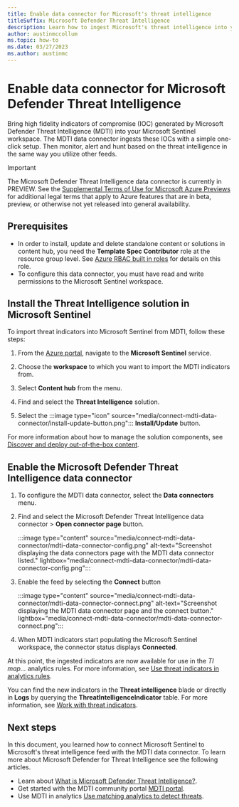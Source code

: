 ```yaml
---
title: Enable data connector for Microsoft's threat intelligence
titleSuffix: Microsoft Defender Threat Intelligence 
description: Learn how to ingest Microsoft's threat intelligence into your Sentinel workspace.
author: austinmccollum
ms.topic: how-to
ms.date: 03/27/2023
ms.author: austinmc
---
```


# Enable data connector for Microsoft Defender Threat Intelligence
Bring high fidelity indicators of compromise (IOC) generated by Microsoft Defender Threat Intelligence (MDTI) into your Microsoft Sentinel workspace. The MDTI data connector ingests these IOCs with a simple one-click setup. Then monitor, alert and hunt based on the threat intelligence in the same way you utilize other feeds.

> [!IMPORTANT]
> The Microsoft Defender Threat Intelligence data connector is currently in PREVIEW. See the [Supplemental Terms of Use for Microsoft Azure Previews](https://azure.microsoft.com/support/legal/preview-supplemental-terms/) for additional legal terms that apply to Azure features that are in beta, preview, or otherwise not yet released into general availability.
>

## Prerequisites
- In order to install, update and delete standalone content or solutions in content hub, you need the **Template Spec Contributor** role at the resource group level. See [Azure RBAC built in roles](../role-based-access-control/built-in-roles.md#template-spec-contributor) for details on this role.
- To configure this data connector, you must have read and write permissions to the Microsoft Sentinel workspace.

## Install the Threat Intelligence solution in Microsoft Sentinel

To import threat indicators into Microsoft Sentinel from MDTI, follow these steps:

1. From the [Azure portal](https://portal.azure.com/), navigate to the **Microsoft Sentinel** service.

1. Choose the **workspace** to which you want to import the MDTI indicators from.

1. Select **Content hub** from the menu.

1. Find and select the **Threat Intelligence** solution.

1. Select the :::image type="icon" source="media/connect-mdti-data-connector/install-update-button.png"::: **Install/Update** button.

For more information about how to manage the solution components, see [Discover and deploy out-of-the-box content](sentinel-solutions-deploy.md).

## Enable the Microsoft Defender Threat Intelligence data connector

1. To configure the MDTI data connector, select the **Data connectors** menu.

1. Find and select the Microsoft Defender Threat Intelligence data connector > **Open connector page** button.

    :::image type="content" source="media/connect-mdti-data-connector/mdti-data-connector-config.png" alt-text="Screenshot displaying the data connectors page with the MDTI data connector listed." lightbox="media/connect-mdti-data-connector/mdti-data-connector-config.png"::: 

1. Enable the feed by selecting the **Connect** button

    :::image type="content" source="media/connect-mdti-data-connector/mdti-data-connector-connect.png" alt-text="Screenshot displaying the MDTI data connector page and the connect button." lightbox="media/connect-mdti-data-connector/mdti-data-connector-connect.png"::: 

1. When MDTI indicators start populating the Microsoft Sentinel workspace, the connector status displays **Connected**.

At this point, the ingested indicators are now available for use in the *TI map...* analytics rules. For more information, see [Use threat indicators in analytics rules](use-threat-indicators-in-analytics-rules.md). 

You can find the new indicators in the **Threat intelligence** blade or directly in **Logs** by querying the **ThreatIntelligenceIndicator** table. For more information, see [Work with threat indicators](work-with-threat-indicators.md).

## Next steps

In this document, you learned how to connect Microsoft Sentinel to Microsoft's threat intelligence feed with the MDTI data connector. To learn more about Microsoft Defender for Threat Intelligence see the following articles.

- Learn about [What is Microsoft Defender Threat Intelligence?](/defender/threat-intelligence/what-is-microsoft-defender-threat-intelligence-defender-ti).
- Get started with the MDTI community portal [MDTI portal](https://ti.defender.microsoft.com).
- Use MDTI in analytics [Use matching analytics to detect threats](use-matching-analytics-to-detect-threats.md).
